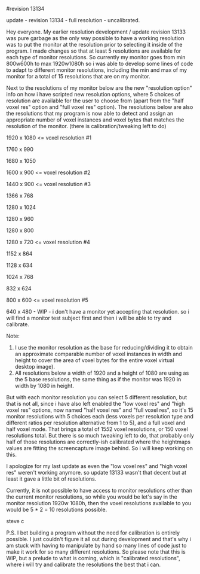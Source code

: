 #revision 13134

update - revision 13134 - full resolution - uncalibrated.

Hey everyone. My earlier resolution development / update revision 13133 was pure garbage as the only way possible to have a working resolution was to put the monitor at the resolution prior to selecting it inside of the program. I made changes so that at least 5 resolutions are available for each type of monitor resolutions. So currently my monitor goes from min 800w600h to max 1920w1080h so i was able to develop some lines of code to adapt to different monitor resolutions, including the min and max of my monitor for a total of 15 resolutions that are on my monitor.

Next to the resolutions of my monitor below are the new "resolution option" info on how i have scripted new resolution options, where 5 choices of resolution are available for the user to choose from (apart from the "half voxel res" option and "full voxel res" option). The resolutions below are also the resolutions that my program is now able to detect and assign an appropriate number of voxel instances and voxel bytes that matches the resolution of the monitor. (there is calibration/tweaking left to do)

1920 x 1080 <= voxel resolution #1

1760 x 990

1680 x 1050

1600 x 900 <= voxel resolution #2 

1440 x 900 <= voxel resolution #3

1366 x 768

1280 x 1024

1280 x 960

1280 x 800

1280 x 720 <= voxel resolution #4 

1152 x 864

1128 x 634

1024 x 768

832 x 624

800 x 600 <= voxel resolution #5

640 x 480 - WIP - i don't have a monitor yet accepting that resolution. so i will find a monitor test subject first and then i will be able to try and calibrate.

Note: 

1. I use the monitor resolution as the base for reducing/dividing it to obtain an approximate comparable number of voxel instances in width and height to cover the area of voxel bytes for the entire voxel virtual desktop image).
2. All resolutions below a width of 1920 and a height of 1080 are using as the 5 base resolutions, the same thing as if the monitor was 1920 in width by 1080 in height.



But with each monitor resolution you can select 5 different resolution, but that is not all, since i have also left enabled the "low voxel res" and "high voxel res" options, now named "half voxel res" and "full voxel res", so it's 15 monitor resolutions with 5 choices each (less voxels per resolution type and different ratios per resolution alternative from 1 to 5), and a full voxel and half voxel mode. That brings a total of 15*5*2 voxel resolutions, or 150 voxel resolutions total. But there is so much tweaking left to do, that probably only half of those resolutions are correctly-ish calibrated where the heightmaps values are fitting the screencapture image behind. So i will keep working on this.

I apologize for my last update as even the "low voxel res" and "high voxel res" weren't working anymore. so update 13133 wasn't that decent but at least it gave a little bit of resolutions.

Currently, it is not possible to have access to monitor resolutions other than the current monitor resolutions, so while you would be let's say in the monitor resolution 1920w 1080h, then the voxel resolutions available to you would be 5 * 2 = 10 resolutions possible.

steve c

P.S. I bet building a program without the need for calibration is entirely possible. I just couldn't figure it all out during development and that's why i am stuck with having to manipulate by hand so many lines of code just to make it work for so many different resolutions. So please note that this is WIP, but a prelude to what is coming, which is "calibrated resolutions", where i will try and calibrate the resolutions the best that i can.

